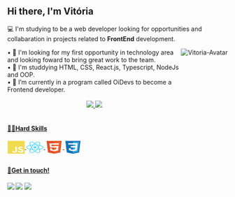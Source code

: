 <h2>Hi there, I'm Vitória</h2>
<p>💻 I'm studying to be a web developer looking for opportunities and collabaration in projects related to <b>FrontEnd</b> development.<p>
  
  <a href="https://github.com/vi-lcandido"><img align='right' alt="Vitoria-Avatar" height="130em" src="https://media.giphy.com/media/K3kUpFhGsRhw93MQdq/giphy.gif"/></a>
<div align='start'>
• 🤝 I'm looking for my first opportunity in technology area and looking foward to  bring great work to the team.<br>
• 🔭 I'm studdying HTML, CSS, React.js, Typescript, NodeJs and OOP.<br>
• 🌱 I’m currently in a program called OiDevs to become a Frontend developer.<br>
 </div>
 
 <div align="center">
  <br>
  <a href="https://github.com/vi-lcandido">
  <img height="140em" src="https://github-readme-stats.vercel.app/api?username=vi-lcandido&show_icons=true&theme=omni&include_all_commits=true&count_private=true"/>
  <img height="140em" src="https://github-readme-stats.vercel.app/api/top-langs/?username=vi-lcandido&layout=compact&langs_count=7&theme=omni"/>
</div>

<div style="display: inline_block"><br>
   <h4>👩‍💻Hard Skills<h4>
  <img align="center" alt="Js" height="30" width="40" src="https://raw.githubusercontent.com/devicons/devicon/master/icons/javascript/javascript-plain.svg">
<!--   <img align="center" alt="Ts" height="30" width="40" src="https://raw.githubusercontent.com/devicons/devicon/master/icons/typescript/typescript-plain.svg"> -->
  <img align="center" alt="React" height="30" width="40" src="https://raw.githubusercontent.com/devicons/devicon/master/icons/react/react-original.svg">
  <img align="center" alt="HTML" height="30" width="40" src="https://raw.githubusercontent.com/devicons/devicon/master/icons/html5/html5-original.svg">
  <img align="center" alt="CSS" height="30" width="40" src="https://raw.githubusercontent.com/devicons/devicon/master/icons/css3/css3-original.svg">
<!-- <img align="center" alt="NodeJs" height="37" width="40"  src="https://cdn.jsdelivr.net/gh/devicons/devicon/icons/nodejs/nodejs-original.svg"/> -->
</div>
  
  ##
 
<div> 
  <h4>👋Get in touch!<h4>
  <a href="https://instagram.com/vi.lcandido" target="_blank"><img src="https://img.shields.io/badge/-Instagram-%23E4405F?style=for-the-badge&logo=instagram&logoColor=white" target="_blank"></a>
  <a href = "mailto:vitoria.lcandido@gmail.com"><img src="https://img.shields.io/badge/-Gmail-%23333?style=for-the-badge&logo=gmail&logoColor=white" target="_blank"></a>
  <a href="https://www.linkedin.com/in/vitória-candido/" target="_blank"><img src="https://img.shields.io/badge/-LinkedIn-%230077B5?style=for-the-badge&logo=linkedin&logoColor=white" target="_blank"></a> 
 </div>
